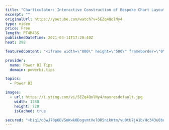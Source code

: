 ```yaml
---
title: "Charticulator: Interactive Construction of Bespoke Chart Layouts"
excerpt: ""
originalUrl: https://youtube.com/watch?v=5EZq4QolNy4
type: video
price: Free
length: PT4M43S
publishedDateTime: 2021-03-11T17:20:40Z
heat: 298

featuredContent: "<iframe width=\"800\" height=\"500\" frameborder=\"0\" src=\"https://www.youtube.com/embed/5EZq4QolNy4\" allow=\"accelerometer; autoplay; encrypted-media; gyroscope; picture-in-picture\" allowfullscreen></iframe>"

provider:
  name: Power BI Tips
  domain: powerbi.tips

topics:
  - Power BI

images:
  - url: https://i.ytimg.com/vi/5EZq4QolNy4/maxresdefault.jpg
    width: 1280
    height: 720
    isCached: true

secured: "+biq1/d3wJ70p6DVSnKwkODogvmtVelOR5nikWtm/vu0tU7jA1b/Hc343u8butnOqskGeR8rxa8YcG07b3Nzhe93TNlJY3pPfj4kLtmuy0adC4rhNUWaxnAT6NpdAynRSDfjFgNizpoHLYF6NuhvHlYO3HfcqU549uigB1McyJHZwlhBE66pm/eCPkpFjfvZ3J5krkqyhSTXq3wZjk8D8y2ucpLHUruq+RtsLQR56YMOUKwKBPPfQ8Lvc7++AGIIUJBrKLcLJStjiC5/41kkWvRna8OQJ3Bf18/KZ++UvBnjSfBBgsb910iDRykFD9Cgw/rxah9hf35X4iBv0oa4gRwFRFGZTsSgnnNv3fCAwhGMx8deR/1eDEoLxKuUGZv3J4NFCXRTXHFIL3OEkDqv6A==;7wJcFvKfXwylB0K7YiaxqA=="
---
```


